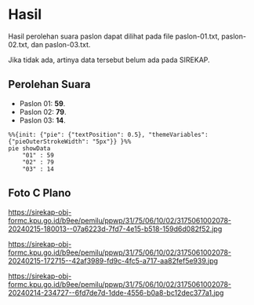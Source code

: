 # Hasil

Hasil perolehan suara paslon dapat dilihat pada file paslon-01.txt, paslon-02.txt, dan paslon-03.txt.

Jika tidak ada, artinya data tersebut belum ada pada SIREKAP.

## Perolehan Suara

 * Paslon 01: **59**.
 * Paslon 02: **79**.
 * Paslon 03: **14**.

```mermaid
%%{init: {"pie": {"textPosition": 0.5}, "themeVariables": {"pieOuterStrokeWidth": "5px"}} }%%
pie showData
    "01" : 59
    "02" : 79
    "03" : 14
```
## Foto C Plano

https://sirekap-obj-formc.kpu.go.id/b9ee/pemilu/ppwp/31/75/06/10/02/3175061002078-20240215-180013--07a6223d-7fd7-4e15-b518-159d6d082f52.jpg

https://sirekap-obj-formc.kpu.go.id/b9ee/pemilu/ppwp/31/75/06/10/02/3175061002078-20240215-172715--42af3989-fd9c-4fc5-a717-aa82fef5e939.jpg

https://sirekap-obj-formc.kpu.go.id/b9ee/pemilu/ppwp/31/75/06/10/02/3175061002078-20240214-234727--6fd7de7d-1dde-4556-b0a8-bc12dec377a1.jpg
